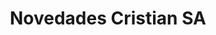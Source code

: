 ---
title: "Novedades Cristian SA"
url: /presidente-franco/novedades-cristian-sa/
shop: supermercado
---